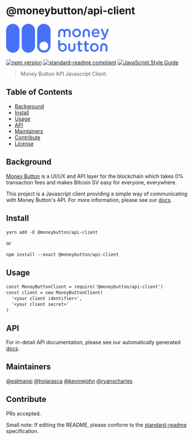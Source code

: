 # @moneybutton/api-client

![banner](assets/blue-white.png)

[![npm version](https://badge.fury.io/js/%40moneybutton%2Fclient.svg)](https://badge.fury.io/js/%40moneybutton%2Fclient)
[![standard-readme compliant](https://img.shields.io/badge/standard--readme-OK-green.svg?style=flat-square)](https://github.com/RichardLitt/standard-readme)
[![JavaScript Style Guide](https://img.shields.io/badge/code_style-standard-brightgreen.svg)](https://standardjs.com)

> Money Button API Javascript Client.

## Table of Contents

- [Background](#background)
- [Install](#install)
- [Usage](#usage)
- [API](#api)
- [Maintainers](#maintainers)
- [Contribute](#contribute)
- [License](#license)

## Background

[Money Button](https://www.moneybutton.com) is a UI/UX and API layer for the blockchain which takes 0% transaction fees and makes Bitcoin SV easy for everyone, everywhere.

This project is a Javascript client providing a simple way of communicating with Money Button's API. For more information, please see our [docs](https://docs.moneybutton.com/).

## Install

```
yarn add -E @moneybutton/api-client
```

or

```
npm install --exact @moneybutton/api-client
```

## Usage

```
const MoneyButtonClient = require('@moneybutton/api-client')
const client = new MoneyButtonClient(
  '<your client identifier>',
  '<your client secret>'
)
```

## API

For in-detail API documentation, please see our automatically generated [docs](https://htmlpreview.github.io/?https://github.com/moneybutton/api-client/blob/master/docs/index.html).

## Maintainers

[@ealmansi](https://github.com/ealmansi)
[@hojarasca](https://github.com/hojarasca)
[@kevinejohn](https://github.com/kevinejohn)
[@ryanxcharles](https://github.com/ryanxcharles)

## Contribute

PRs accepted.

Small note: If editing the README, please conform to the [standard-readme](https://github.com/RichardLitt/standard-readme) specification.
